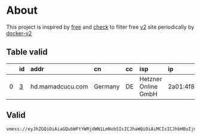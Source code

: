 
# About

This project is inspired by [free](https://github.com/freefq/free) and [check](https://github.com/yeahwu/check) to filter free [v2](https://github.com/v2fly/v2ray-core) site periodically by [docker-v2](https://hub.docker.com/r/v2ray/official)

    

## Table valid
|    | id                 | addr             | cn      | cc   | isp                 | ip                    | chatgpt          |
|---:|:-------------------|:-----------------|:--------|:-----|:--------------------|:----------------------|:-----------------|
|  0 | [3](config/3.json) | hd.mamadcucu.com | Germany | DE   | Hetzner Online GmbH | 2a01:4f8:c010:400a::1 | Yes (Region: DE) |

## Valid
```
vmess://eyJhZGQiOiAiaGQubWFtYWRjdWN1LmNvbSIsICJhaWQiOiAiMCIsICJhbHBuIjogIiIsICJmcCI6ICIiLCAiaG9zdCI6ICJoNS5tYW1hZGN1Y3UuY29tIiwgImlkIjogIjhlOThmOTU5LTZlYWMtNDBiNy04ZmE4LWU3NDU5NDJjOWE4YyIsICJuZXQiOiAid3MiLCAicGF0aCI6ICIvIiwgInBvcnQiOiAiMjA4MiIsICJwcyI6ICJnaXRodWIuY29tL2ZyZWVmcSAtIFx1N2Y4ZVx1NTZmZENsb3VkRmxhcmVcdTUxNmNcdTUzZjhDRE5cdTgyODJcdTcwYjkgMyIsICJzY3kiOiAiYXV0byIsICJzbmkiOiAiIiwgInRscyI6ICIiLCAidHlwZSI6ICIiLCAidiI6ICIyIn0=
```

